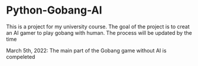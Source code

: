 # Python-Gobang-AI
This is a project for my university course.
The goal of the project is to creat an AI gamer to play gobang with human.
The process will be updated by the time

March 5th, 2022:
The main part of the Gobang game without AI is compeleted
